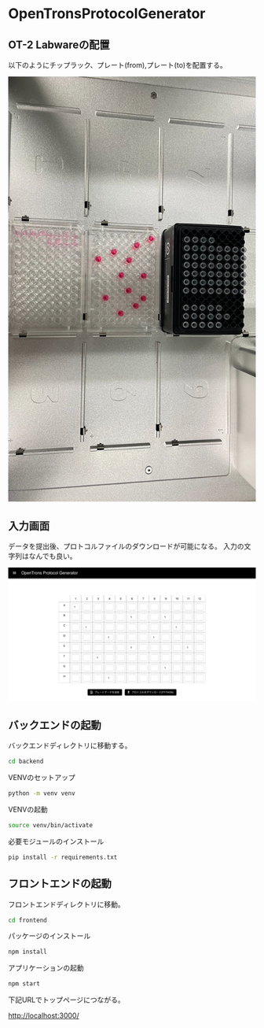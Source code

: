 # OpenTronsProtocolGenerator

## OT-2 Labwareの配置

以下のようにチップラック、プレート(from),プレート(to)を配置する。

![images/OT2_Labware.jpg](images/OT2_Labware.jpg)


## 入力画面

データを提出後、プロトコルファイルのダウンロードが可能になる。
入力の文字列はなんでも良い。



![images/screenshot.png](images/screenshot.png)


## バックエンドの起動

バックエンドディレクトリに移動する。

```bash
cd backend
```

VENVのセットアップ

```bash
python -m venv venv
```

VENVの起動

```bash
source venv/bin/activate
```

必要モジュールのインストール

```bash
pip install -r requirements.txt
```

## フロントエンドの起動

フロントエンドディレクトリに移動。

```bash
cd frontend
```

パッケージのインストール

```bash
npm install
```

アプリケーションの起動

```bash
npm start
```

下記URLでトップページにつながる。

[http://localhost:3000/](http://localhost:3000/)





